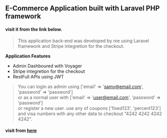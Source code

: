 
## E-Commerce Application built with Laravel PHP framework

#### visit it from the link below.

> This application back-end was developed by me using Laravel framework and Stripe integretion for the checkout.


**Application Features**

- Admin Dashboured with Voyager
- Stripe integretion for the checkout
- RestFull APIs using JWT

> You can login as admin using ['email' => 'samy@email.com', 'password' => 'password']  
   or as a normal user with ['email' => 'user@email.com', 'password' => 'password']  
   or register a new user. use any of coupons ['fixed123', 'percent123'] and visa numbers with any other data to checkout "4242 4242 4242 4242".

#### visit from <a href="">here</a>